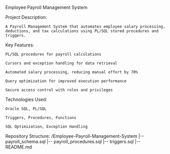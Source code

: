 Employee Payroll Management System

Project Description:

	A Payroll Management System that automates employee salary processing, deductions, and tax calculations using PL/SQL stored procedures and triggers.

Key Features:

	PL/SQL procedures for payroll calculations

	Cursors and exception handling for data retrieval

	Automated salary processing, reducing manual effort by 70%

	Query optimization for improved execution performance

	Secure access control with roles and privileges

Technologies Used:

	Oracle SQL, PL/SQL

	Triggers, Procedures, Functions

	SQL Optimization, Exception Handling

Repository Structure:
	/Employee-Payroll-Management-System
    |-- payroll_schema.sql
    |-- payroll_procedures.sql
    |-- triggers.sql
    |-- README.md